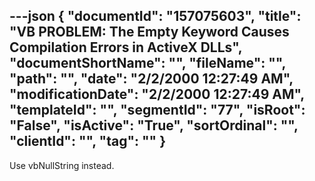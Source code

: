 ---json
{
  "documentId": "157075603",
  "title": "VB PROBLEM: The Empty Keyword Causes Compilation Errors in ActiveX DLLs",
  "documentShortName": "",
  "fileName": "",
  "path": "",
  "date": "2/2/2000 12:27:49 AM",
  "modificationDate": "2/2/2000 12:27:49 AM",
  "templateId": "",
  "segmentId": "77",
  "isRoot": "False",
  "isActive": "True",
  "sortOrdinal": "",
  "clientId": "",
  "tag": ""
}
---

Use vbNullString instead.
